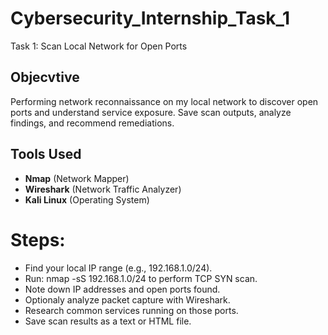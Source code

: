 # Cybersecurity_Internship_Task_1
Task 1: Scan Local Network for Open Ports

## Objecvtive
Performing network reconnaissance on my local network to discover open ports and understand service exposure. Save scan outputs, analyze findings, and recommend remediations.

## Tools Used
- **Nmap** (Network Mapper)
- **Wireshark** (Network Traffic Analyzer)
- **Kali Linux** (Operating System)

# Steps:
- Find your local IP range (e.g., 192.168.1.0/24).
- Run: nmap -sS 192.168.1.0/24 to perform TCP SYN scan.
- Note down IP addresses and open ports found.
- Optionaly analyze packet capture with Wireshark.
- Research common services running on those ports.
- Save scan results as a text or HTML file.
